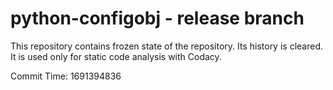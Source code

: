 # python-configobj - release branch

This repository contains frozen state of the repository.
Its history is cleared. It is used only for static code
analysis with Codacy.

Commit Time: 1691394836